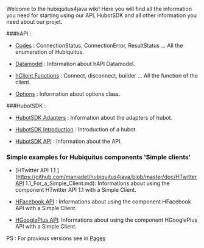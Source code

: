 Welcome to the hubiquitus4java wiki! Here you will find all the information you need for starting using our API, HubotSDK and all other information you need about our projet.




###hAPI :



 * [Codes](https://github.com/maniadel/hubiquitus4java/blob/master/doc/CodesV0.5.0.md) : ConnectionStatus, ConnectionError, ResultStatus ... All the enumeration of Hubiquitus.



 * [Datamodel](https://github.com/maniadel/hubiquitus4java/blob/master/doc/hAPI_Datamodel_V0.5.0.md) : Information about hAPI Datamodel.



 * [hClient Functions](https://github.com/maniadel/hubiquitus4java/blob/master/doc/HClient_functions_v0.5.0.md) : Connect, disconnect, builder ... All the function of the client.



 * [Options](https://github.com/maniadel/hubiquitus4java/blob/master/doc/OptionsV0.5.0.md) : Information about options class.



###HubotSDK :



 * [HubotSDK Adapters](https://github.com/maniadel/hubiquitus4java/blob/master/doc/HubotsdkAdaptersV0.5.0.md) : Information about the adapters of hubot.



 * [HubotSDK Introduction](https://github.com/hubiquitus/hubiquitus4j/wiki/HubotSDK-Introduction-v-0.5.0) : Introduction of a hubot.



 * [HubotSDK API](https://github.com/maniadel/hubiquitus4java/blob/master/doc/HubotSDK_API_V0.5.0.md) : Information about the API.





### Simple examples for Hubiquitus components  'Simple clients' 



* [HTwitter API 1.1 ](https://github.com/maniadel/hubiquitus4java/blob/master/doc/HTwitterAPI 1.1_For_a_Simple_Client.md):  Informations about using the component HTwitter API 1.1 with a Simple Client.



* [HFacebook API]( https://github.com/maniadel/hubiquitus4java/blob/master/doc/HFacebookSampleClient.md ) : Informations about using the component HFacebook API with a Simple Client.



* [HGooglePlus API](https://github.com/maniadel/hubiquitus4java/blob/master/doc/HGooglePlusSampleClient.md): Informations about using the component HGooglePlus API with a Simple Client.





PS : For provious versions see in [Pages](https://github.com/hubiquitus/hubiquitus4j/wiki/_pages)

